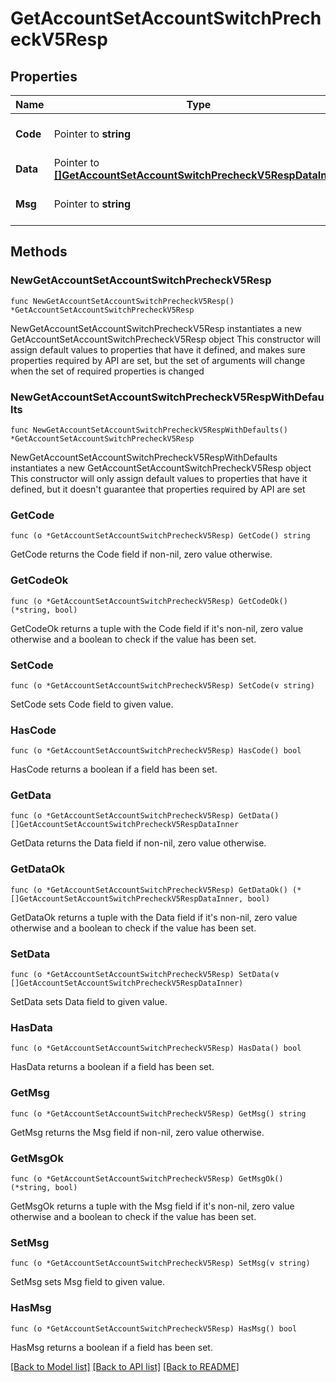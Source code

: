 # GetAccountSetAccountSwitchPrecheckV5Resp

## Properties

Name | Type | Description | Notes
------------ | ------------- | ------------- | -------------
**Code** | Pointer to **string** |  | [optional] [default to ""]
**Data** | Pointer to [**[]GetAccountSetAccountSwitchPrecheckV5RespDataInner**](GetAccountSetAccountSwitchPrecheckV5RespDataInner.md) |  | [optional] 
**Msg** | Pointer to **string** |  | [optional] [default to ""]

## Methods

### NewGetAccountSetAccountSwitchPrecheckV5Resp

`func NewGetAccountSetAccountSwitchPrecheckV5Resp() *GetAccountSetAccountSwitchPrecheckV5Resp`

NewGetAccountSetAccountSwitchPrecheckV5Resp instantiates a new GetAccountSetAccountSwitchPrecheckV5Resp object
This constructor will assign default values to properties that have it defined,
and makes sure properties required by API are set, but the set of arguments
will change when the set of required properties is changed

### NewGetAccountSetAccountSwitchPrecheckV5RespWithDefaults

`func NewGetAccountSetAccountSwitchPrecheckV5RespWithDefaults() *GetAccountSetAccountSwitchPrecheckV5Resp`

NewGetAccountSetAccountSwitchPrecheckV5RespWithDefaults instantiates a new GetAccountSetAccountSwitchPrecheckV5Resp object
This constructor will only assign default values to properties that have it defined,
but it doesn't guarantee that properties required by API are set

### GetCode

`func (o *GetAccountSetAccountSwitchPrecheckV5Resp) GetCode() string`

GetCode returns the Code field if non-nil, zero value otherwise.

### GetCodeOk

`func (o *GetAccountSetAccountSwitchPrecheckV5Resp) GetCodeOk() (*string, bool)`

GetCodeOk returns a tuple with the Code field if it's non-nil, zero value otherwise
and a boolean to check if the value has been set.

### SetCode

`func (o *GetAccountSetAccountSwitchPrecheckV5Resp) SetCode(v string)`

SetCode sets Code field to given value.

### HasCode

`func (o *GetAccountSetAccountSwitchPrecheckV5Resp) HasCode() bool`

HasCode returns a boolean if a field has been set.

### GetData

`func (o *GetAccountSetAccountSwitchPrecheckV5Resp) GetData() []GetAccountSetAccountSwitchPrecheckV5RespDataInner`

GetData returns the Data field if non-nil, zero value otherwise.

### GetDataOk

`func (o *GetAccountSetAccountSwitchPrecheckV5Resp) GetDataOk() (*[]GetAccountSetAccountSwitchPrecheckV5RespDataInner, bool)`

GetDataOk returns a tuple with the Data field if it's non-nil, zero value otherwise
and a boolean to check if the value has been set.

### SetData

`func (o *GetAccountSetAccountSwitchPrecheckV5Resp) SetData(v []GetAccountSetAccountSwitchPrecheckV5RespDataInner)`

SetData sets Data field to given value.

### HasData

`func (o *GetAccountSetAccountSwitchPrecheckV5Resp) HasData() bool`

HasData returns a boolean if a field has been set.

### GetMsg

`func (o *GetAccountSetAccountSwitchPrecheckV5Resp) GetMsg() string`

GetMsg returns the Msg field if non-nil, zero value otherwise.

### GetMsgOk

`func (o *GetAccountSetAccountSwitchPrecheckV5Resp) GetMsgOk() (*string, bool)`

GetMsgOk returns a tuple with the Msg field if it's non-nil, zero value otherwise
and a boolean to check if the value has been set.

### SetMsg

`func (o *GetAccountSetAccountSwitchPrecheckV5Resp) SetMsg(v string)`

SetMsg sets Msg field to given value.

### HasMsg

`func (o *GetAccountSetAccountSwitchPrecheckV5Resp) HasMsg() bool`

HasMsg returns a boolean if a field has been set.


[[Back to Model list]](../README.md#documentation-for-models) [[Back to API list]](../README.md#documentation-for-api-endpoints) [[Back to README]](../README.md)


